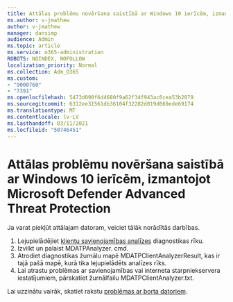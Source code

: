 ```yaml
---
title: Attālas problēmu novēršana saistībā ar Windows 10 ierīcēm, izmantojot Microsoft Defender Advanced Threat Protection
ms.author: v-jmathew
author: v-jmathew
manager: dansimp
audience: Admin
ms.topic: article
ms.service: o365-administration
ROBOTS: NOINDEX, NOFOLLOW
localization_priority: Normal
ms.collection: Adm_O365
ms.custom:
- "9000760"
- "7391"
ms.openlocfilehash: 5473d090f6d4680f9a62f34f943ac6cea53b2079
ms.sourcegitcommit: 6312ee31561db36104f32282d019d069ede69174
ms.translationtype: MT
ms.contentlocale: lv-LV
ms.lasthandoff: 03/11/2021
ms.locfileid: "50746451"
---
```

# <a name="remotely-fix-problems-with-onboarding-windows-10-devices-to-microsoft-defender-advanced-threat-protection"></a>Attālas problēmu novēršana saistībā ar Windows 10 ierīcēm, izmantojot Microsoft Defender Advanced Threat Protection

Ja varat piekļūt attālajam datoram, veiciet tālāk norādītās darbības.

1. Lejupielādējiet [klientu savienojamības analīzes](https://go.microsoft.com/fwlink/?linkid=2143466) diagnostikas rīku.
2. Izvilkt un palaist MDATPAnalyzer. cmd.
3. Atrodiet diagnostikas žurnālu mapē MDATPClientAnalyzerResult, kas ir tajā pašā mapē, kurā tika lejupielādēts analīzes rīks.
4. Lai atrastu problēmas ar savienojamības vai interneta starpniekservera iestatījumiem, pārskatiet žurnālfailu MDATPClientAnalyzer.txt.

Lai uzzinātu vairāk, skatiet rakstu [problēmas ar borta datoriem](https://go.microsoft.com/fwlink/?linkid=2143634).
